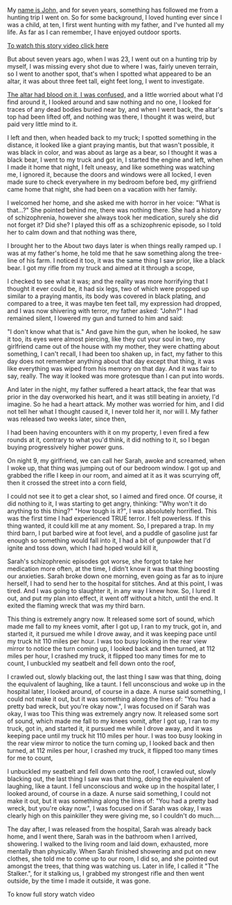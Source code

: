 My [name is John,](https://youtu.be/Gq5TkeMJadI?si=pF_gVQI0-fRy6mTO) and for seven years, something has followed me from a hunting trip I went on. So for some background, I loved hunting ever since I was a child, at ten, I first went hunting with my father, and I've hunted all my life. As far as I can remember, I have enjoyed outdoor sports.

[To watch this story video click here 
](https://youtu.be/Gq5TkeMJadI?si=pF_gVQI0-fRy6mTO)
 

But about seven years ago, when I was 23, I went out on a hunting trip by myself, I was missing every shot due to where I was, fairly uneven terrain, so I went to another spot, that's when I spotted what appeared to be an altar, it was about three feet tall, eight feet long, I went to investigate.

[The altar had blood on it, I was confused,](https://youtu.be/Gq5TkeMJadI?si=pF_gVQI0-fRy6mTO) and a little worried about what I'd find around it, I looked around and saw nothing and no one, I looked for traces of any dead bodies buried near by, and when I went back, the altar's top had been lifted off, and nothing was there, I thought it was weird, but paid very little mind to it.

 I left and then, when headed back to my truck; I spotted something in the distance, it looked like a giant praying mantis, but that wasn't possible, it was black in color, and was about as large as a bear, so I thought it was a black bear, I went to my truck and got in, I started the engine and left, when I made it home that night, I felt uneasy, and like something was watching me, I ignored it, because the doors and windows were all locked, I even made sure to check everywhere in my bedroom before bed, my girlfriend came home that night, she had been on a vacation with her family.

 I welcomed her home, and she asked me with horror in her voice: "What is that...?" She pointed behind me, there was nothing there. She had a history of schizophrenia, however she always took her medication, surely she did not forget it? Did she? I played this off as a schizophrenic episode, so I told her to calm down and that nothing was there,

 I brought her to the  About two days later is when things really ramped up. I was at my father's home, he told me that he saw something along the tree-line of his farm. I noticed it too, it was the same thing I saw prior, like a black bear. I got my rifle from my truck and aimed at it through a scope,

 I checked to see what it was; and the reality was more horrifying that I thought it ever could be, it had six legs, two of which were propped up similar to a praying mantis, its body was covered in black plating, and compared to a tree, it was maybe ten feet tall, my expression had dropped, and I was now shivering with terror, my father asked: "John?" I had remained silent, I lowered my gun and turned to him and said: 

"I don't know what that is." And gave him the gun, when he looked, he saw it too, its eyes were almost piercing, like they cut your soul in two, my girlfriend came out of the house with my mother, they were chatting about something, I can't recall, I had been too shaken up, in fact, my father to this day does not remember anything about that day except that thing, it was like everything was wiped from his memory on that day. And it was fair to say, really. The way it looked was more grotesque than I can put into words.

And later in the night, my father suffered a heart attack, the fear that was prior in the day overworked his heart, and it was still beating in anxiety, I'd imagine. So he had a heart attack. My mother was worried for him, and I did not tell her what I thought caused it, I never told her it, nor will I. My father was released two weeks later, since then,

 I had been having encounters with it on my property, I even fired a few rounds at it, contrary to what you'd think, it did nothing to it, so I began buying progressively higher power guns.

On night 9, my girlfriend, we can call her Sarah, awoke and screamed, when I woke up, that thing was jumping out of our bedroom window. I got up and grabbed the rifle I keep in our room, and aimed at it as it was scurrying off, then it crossed the street into a corn field, 

I could not see it to get a clear shot, so I aimed and fired once. Of course, it did nothing to it, I was starting to get angry, thinking: "Why won't it do anything to this thing?" "How tough is it?", I was absolutely horrified. This was the first time I had experienced TRUE terror. I felt powerless. If this thing wanted, it could kill me at any moment. So, I prepared a trap. In my third barn, I put barbed wire at foot level, and a puddle of gasoline just far enough so something would fall into it, I had a bit of gunpowder that I'd ignite and toss down, which I had hoped would kill it,

 Sarah's schizophrenic episodes got worse, she forgot to take her medication more often, at the time, I didn't know it was that thing boosting our anxieties. Sarah broke down one morning, even going as far as to injure herself, I had to send her to the hospital for stitches. And at this point, I was tired. And I was going to slaughter it, in any way I knew how. So, I lured it out, and put my plan into effect, it went off without a hitch, until the end. It exited the flaming wreck that was my third barn.

This thing is extremely angry now. It released some sort of sound, which made me fall to my knees vomit, after I got up, I ran to my truck, got in, and started it, it pursued me while I drove away, and it was keeping pace until my truck hit 110 miles per hour. I was too busy looking in the rear view mirror to notice the turn coming up, I looked back and then turned, at 112 miles per hour, I crashed my truck, it flipped too many times for me to count, I unbuckled my seatbelt and fell down onto the roof, 

I crawled out, slowly blacking out, the last thing I saw was that thing, doing the equivalent of laughing, like a taunt. I fell unconscious and woke up in the hospital later, I looked around, of course in a daze. A nurse said something, I could not make it out, but it was something along the lines of: "You had a pretty bad wreck, but you're okay now.", I was focused on if Sarah was okay, I was too
This thing was extremely angry now. It released some sort of sound, which made me fall to my knees vomit, after I got up, I ran to my truck, got in, and started it, it pursued me while I drove away, and it was keeping pace until my truck hit 110 miles per hour. I was too busy looking in the rear view mirror to notice the turn coming up, I looked back and then turned, at 112 miles per hour, I crashed my truck, it flipped too many times for me to count,

 I unbuckled my seatbelt and fell down onto the roof, I crawled out, slowly blacking out, the last thing I saw was that thing, doing the equivalent of laughing, like a taunt. I fell unconscious and woke up in the hospital later, I looked around, of course in a daze. A nurse said something, I could not make it out, but it was something along the lines of: "You had a pretty bad wreck, but you're okay now.", I was focused on if Sarah was okay, I was clearly high on this painkiller they were giving me, so I couldn't do much....

The day after, I was released from the hospital, Sarah was already back home, and I went there, Sarah was in the bathroom when I arrived, showering. I walked to the living room and laid down, exhausted, more mentally than physically. When Sarah finished showering and put on new clothes, she told me to come up to our room, I did so, and she pointed out amongst the trees, that thing was watching us. Later in life, I called it "The Stalker.", for it stalking us, I grabbed my strongest rifle and then went outside, by the time I made it outside, it was gone.


To know full story watch video 